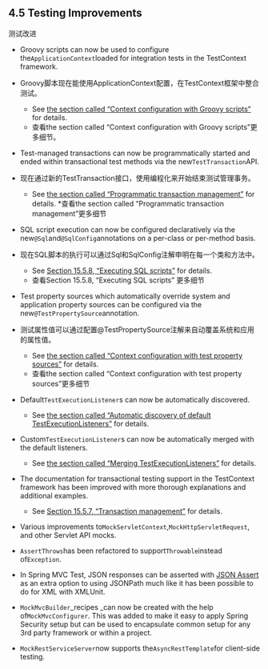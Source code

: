 ## 4.5 Testing Improvements
测试改进

* Groovy scripts can now be used to configure the`ApplicationContext`loaded for integration tests in the TestContext framework.
* Groovy脚本现在能使用ApplicationContext配置，在TestContext框架中整合测试。

  * See [the section called “Context configuration with Groovy scripts”](https://docs.spring.io/spring/docs/current/spring-framework-reference/htmlsingle/#testcontext-ctx-management-groovy) for details.
  * 查看the section called “Context configuration with Groovy scripts”更多细节。
  
* Test-managed transactions can now be programmatically started and ended within transactional test methods via the new`TestTransaction`API.
* 现在通过新的TestTransaction接口，使用编程化来开始结束测试管理事务。

  * See [the section called “Programmatic transaction management”](https://docs.spring.io/spring/docs/current/spring-framework-reference/htmlsingle/#testcontext-tx-programmatic-tx-mgt) for details.
  *查看the section called “Programmatic transaction management”更多细节

* SQL script execution can now be configured declaratively via the new`@Sql`and`@SqlConfig`annotations on a per-class or per-method basis.
* 现在SQL脚本的执行可以通过Sql和SqlConfig注解申明在每一个类和方法中。

  * See [Section 15.5.8, “Executing SQL scripts”](https://docs.spring.io/spring/docs/current/spring-framework-reference/htmlsingle/#testcontext-executing-sql) for details.
  * 查看Section 15.5.8, “Executing SQL scripts” 更多细节

* Test property sources which automatically override system and application property sources can be configured via the new`@TestPropertySource`annotation.
* 测试属性值可以通过配置@TestPropertySource注解来自动覆盖系统和应用的属性值。

  * See [the section called “Context configuration with test property sources”](https://docs.spring.io/spring/docs/current/spring-framework-reference/htmlsingle/#testcontext-ctx-management-property-sources) for details.
  * 查看the section called “Context configuration with test property sources”更多细节

* Default`TestExecutionListener`s can now be automatically discovered.

  * See [the section called “Automatic discovery of default TestExecutionListeners”](https://docs.spring.io/spring/docs/current/spring-framework-reference/htmlsingle/#testcontext-tel-config-automatic-discovery) for details.

* Custom`TestExecutionListener`s can now be automatically merged with the default listeners.

  * See [the section called “Merging TestExecutionListeners”](https://docs.spring.io/spring/docs/current/spring-framework-reference/htmlsingle/#testcontext-tel-config-merging) for details.

* The documentation for transactional testing support in the TestContext framework has been improved with more thorough explanations and additional examples.

  * See [Section 15.5.7, “Transaction management”](https://docs.spring.io/spring/docs/current/spring-framework-reference/htmlsingle/#testcontext-tx) for details.

* Various improvements to`MockServletContext`,`MockHttpServletRequest`, and other Servlet API mocks.

* `AssertThrows`has been refactored to support`Throwable`instead of`Exception`.
* In Spring MVC Test, JSON responses can be asserted with [JSON Assert](https://github.com/skyscreamer/JSONassert) as an extra option to using JSONPath much like it has been possible to do for XML with XMLUnit.
* `MockMvcBuilder`_recipes _can now be created with the help of`MockMvcConfigurer`. This was added to make it easy to apply Spring Security setup but can be used to encapsulate common setup for any 3rd party framework or within a project.
* `MockRestServiceServer`now supports the`AsyncRestTemplate`for client-side testing.



